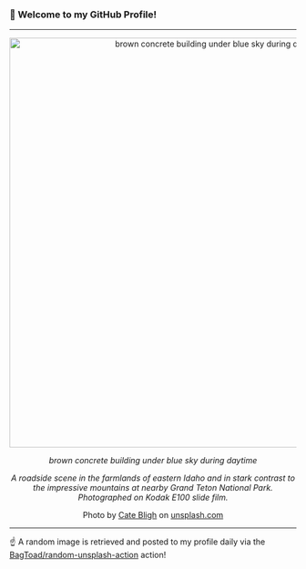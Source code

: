 ### 👋 Welcome to my GitHub Profile!

----

<div align="center">
  <img width="720" src="https://images.unsplash.com/photo-1590077428593-a55bb07c4665?crop=entropy&cs=tinysrgb&fit=max&fm=jpg&ixid=M3w1NTI0OTR8MHwxfHJhbmRvbXx8fHx8fHx8fDE3NDcyMDMyNjh8&ixlib=rb-4.1.0&q=80&w=1080" alt="brown concrete building under blue sky during daytime">
  
  <em>brown concrete building under blue sky during daytime</em>
  
  <em>A roadside scene in the farmlands of eastern Idaho and in stark contrast to the impressive mountains at nearby Grand Teton National Park. Photographed on Kodak E100 slide film.</em>
  
  Photo by [Cate Bligh](https://catebligh.com) on [unsplash.com](https://unsplash.com/)
</div>

----

☝️ A random image is retrieved and posted to my profile daily via the [BagToad/random-unsplash-action](https://github.com/BagToad/random-unsplash-action) action!
